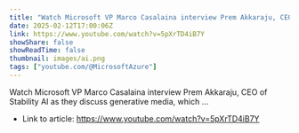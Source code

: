 ```yaml
---
title: "Watch Microsoft VP Marco Casalaina interview Prem Akkaraju, CEO of Stability AI"
date: 2025-02-12T17:00:06Z
link: https://www.youtube.com/watch?v=5pXrTD4iB7Y
showShare: false
showReadTime: false
thumbnail: images/ai.png
tags: ["youtube.com/@MicrosoftAzure"]
---
```

Watch Microsoft VP Marco Casalaina interview Prem Akkaraju, CEO of Stability AI as they discuss generative media, which ...

- Link to article: https://www.youtube.com/watch?v=5pXrTD4iB7Y